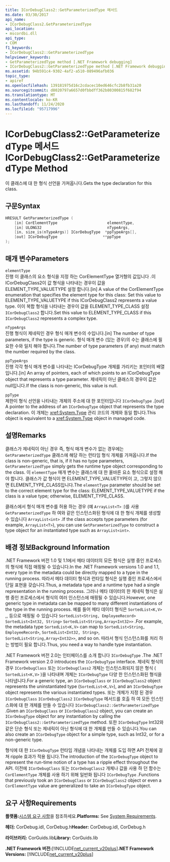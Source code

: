 ```yaml
---
title: ICorDebugClass2::GetParameterizedType 메서드
ms.date: 03/30/2017
api_name:
- ICorDebugClass2.GetParameterizedType
api_location:
- mscordbi.dll
api_type:
- COM
f1_keywords:
- ICorDebugClass2::GetParameterizedType
helpviewer_keywords:
- GetParameterizedType method [.NET Framework debugging]
- ICorDebugClass2::GetParameterizedType method [.NET Framework debugging]
ms.assetid: 94b591c4-9302-4af2-a510-089496afb036
topic_type:
- apiref
ms.openlocfilehash: 139181975d16c2cdacec10ed646cfc2b8fb31a20
ms.sourcegitcommit: d8020797a6657d0fbbdff362b80300815f682f94
ms.translationtype: MT
ms.contentlocale: ko-KR
ms.lasthandoff: 11/24/2020
ms.locfileid: "95717996"
---
```

# <a name="icordebugclass2getparameterizedtype-method"></a><span data-ttu-id="f699d-102">ICorDebugClass2::GetParameterizedType 메서드</span><span class="sxs-lookup"><span data-stu-id="f699d-102">ICorDebugClass2::GetParameterizedType Method</span></span>

<span data-ttu-id="f699d-103">이 클래스에 대 한 형식 선언을 가져옵니다.</span><span class="sxs-lookup"><span data-stu-id="f699d-103">Gets the type declaration for this class.</span></span>  
  
## <a name="syntax"></a><span data-ttu-id="f699d-104">구문</span><span class="sxs-lookup"><span data-stu-id="f699d-104">Syntax</span></span>  
  
```cpp  
HRESULT GetParameterizedType (  
    [in] CorElementType                      elementType,  
    [in] ULONG32                             nTypeArgs,  
    [in, size_is(nTypeArgs)] ICorDebugType  *ppTypeArgs[],  
    [out] ICorDebugType                    **ppType  
);  
```  
  
## <a name="parameters"></a><span data-ttu-id="f699d-105">매개 변수</span><span class="sxs-lookup"><span data-stu-id="f699d-105">Parameters</span></span>  

 `elementType`  
 <span data-ttu-id="f699d-106">진행 이 클래스의 요소 형식을 지정 하는 CorElementType 열거형의 값입니다 .이 ICorDebugClass2이 값 형식을 나타내는 경우이 값을 ELEMENT_TYPE_VALUETYPE 설정 합니다.</span><span class="sxs-lookup"><span data-stu-id="f699d-106">[in] A value of the CorElementType enumeration that specifies the element type for this class: Set this value to ELEMENT_TYPE_VALUETYPE if this ICorDebugClass2 represents a value type.</span></span> <span data-ttu-id="f699d-107">이이 복합 형식을 나타내는 경우이 값을 ELEMENT_TYPE_CLASS 설정 `ICorDebugClass2` 합니다.</span><span class="sxs-lookup"><span data-stu-id="f699d-107">Set this value to ELEMENT_TYPE_CLASS if this `ICorDebugClass2` represents a complex type.</span></span>  
  
 `nTypeArgs`  
 <span data-ttu-id="f699d-108">진행 형식이 제네릭인 경우 형식 매개 변수의 수입니다.</span><span class="sxs-lookup"><span data-stu-id="f699d-108">[in] The number of type parameters, if the type is generic.</span></span> <span data-ttu-id="f699d-109">형식 매개 변수 (있는 경우)의 수는 클래스에 필요한 수와 일치 해야 합니다.</span><span class="sxs-lookup"><span data-stu-id="f699d-109">The number of type parameters (if any) must match the number required by the class.</span></span>  
  
 `ppTypeArgs`  
 <span data-ttu-id="f699d-110">진행 각각 형식 매개 변수를 나타내는 ICorDebugType 개체를 가리키는 포인터의 배열입니다.</span><span class="sxs-lookup"><span data-stu-id="f699d-110">[in] An array of pointers, each of which points to an ICorDebugType object that represents a type parameter.</span></span> <span data-ttu-id="f699d-111">제네릭이 아닌 클래스의 경우이 값은 null입니다.</span><span class="sxs-lookup"><span data-stu-id="f699d-111">If the class is non-generic, this value is null.</span></span>  
  
 `ppType`  
 <span data-ttu-id="f699d-112">제한이 형식 선언을 나타내는 개체의 주소에 대 한 포인터입니다 `ICorDebugType` .</span><span class="sxs-lookup"><span data-stu-id="f699d-112">[out] A pointer to the address of an `ICorDebugType` object that represents the type declaration.</span></span> <span data-ttu-id="f699d-113">이 개체는 <xref:System.Type> 관리 코드의 개체와 동일 합니다.</span><span class="sxs-lookup"><span data-stu-id="f699d-113">This object is equivalent to a <xref:System.Type> object in managed code.</span></span>  
  
## <a name="remarks"></a><span data-ttu-id="f699d-114">설명</span><span class="sxs-lookup"><span data-stu-id="f699d-114">Remarks</span></span>  

 <span data-ttu-id="f699d-115">클래스가 제네릭이 아닌 경우 즉, 형식 매개 변수가 없는 경우에는 `GetParameterizedType` 클래스에 해당 하는 런타임 형식 개체를 가져옵니다.</span><span class="sxs-lookup"><span data-stu-id="f699d-115">If the class is non-generic, that is, if it has no type parameters, `GetParameterizedType` simply gets the runtime type object corresponding to the class.</span></span> <span data-ttu-id="f699d-116">이 `elementType` 매개 변수는 클래스에 대 한 올바른 요소 형식으로 설정 해야 합니다. 클래스가 값 형식이 면 ELEMENT_TYPE_VALUETYPE이 고, 그렇지 않으면 ELEMENT_TYPE_CLASS입니다.</span><span class="sxs-lookup"><span data-stu-id="f699d-116">The `elementType` parameter should be set to the correct element type for the class: ELEMENT_TYPE_VALUETYPE if the class is a value type; otherwise, ELEMENT_TYPE_CLASS.</span></span>  
  
 <span data-ttu-id="f699d-117">클래스에서 형식 매개 변수를 허용 하는 경우 (예 `ArrayList<T>` :)를 사용 `GetParameterizedType` 하 여와 같은 인스턴스화된 형식에 대 한 형식 개체를 생성할 수 있습니다 `ArrayList<int>` .</span><span class="sxs-lookup"><span data-stu-id="f699d-117">If the class accepts type parameters (for example, `ArrayList<T>`), you can use `GetParameterizedType` to construct a type object for an instantiated type such as `ArrayList<int>`.</span></span>  
  
## <a name="background-information"></a><span data-ttu-id="f699d-118">배경 정보</span><span class="sxs-lookup"><span data-stu-id="f699d-118">Background Information</span></span>  

 <span data-ttu-id="f699d-119">.NET Framework 버전 1.0 및 1.1에서 메타 데이터의 모든 형식은 실행 중인 프로세스의 형식에 직접 매핑될 수 있습니다.</span><span class="sxs-lookup"><span data-stu-id="f699d-119">In the .NET Framework versions 1.0 and 1.1, every type in the metadata could be directly mapped to a type in the running process.</span></span> <span data-ttu-id="f699d-120">따라서 메타 데이터 형식과 런타임 형식은 실행 중인 프로세스에서 단일 표현을 갖습니다.</span><span class="sxs-lookup"><span data-stu-id="f699d-120">Thus, a metadata type and a runtime type had a single representation in the running process.</span></span> <span data-ttu-id="f699d-121">그러나 메타 데이터의 한 제네릭 형식은 실행 중인 프로세스에서 형식의 여러 인스턴스에 매핑될 수 있습니다.</span><span class="sxs-lookup"><span data-stu-id="f699d-121">However, one generic type in metadata can be mapped to many different instantiations of the type in the running process.</span></span> <span data-ttu-id="f699d-122">예를 들어 메타 데이터 형식은 `SortedList<K,V>` ,, 등으로 매핑될 수 있습니다 `SortedList<String, EmployeeRecord>` `SortedList<Int32, String>` `SortedList<String,Array<Int32>>` .</span><span class="sxs-lookup"><span data-stu-id="f699d-122">For example, the metadata type `SortedList<K,V>` can map to `SortedList<String, EmployeeRecord>`, `SortedList<Int32, String>`, `SortedList<String,Array<Int32>>`, and so on.</span></span> <span data-ttu-id="f699d-123">따라서 형식 인스턴스화를 처리 하는 방법이 필요 합니다.</span><span class="sxs-lookup"><span data-stu-id="f699d-123">Thus, you need a way to handle type instantiation.</span></span>  
  
 <span data-ttu-id="f699d-124">.NET Framework 버전 2.0는 인터페이스를 소개 합니다 `ICorDebugType` .</span><span class="sxs-lookup"><span data-stu-id="f699d-124">The .NET Framework version 2.0 introduces the `ICorDebugType` interface.</span></span> <span data-ttu-id="f699d-125">제네릭 형식의 경우 `ICorDebugClass` 또는 `ICorDebugClass2` 개체는 인스턴스화되지 않은 형식 ( `SortedList<K,V>` )을 나타내며 개체는 `ICorDebugType` 다양 한 인스턴스화된 형식을 나타냅니다.</span><span class="sxs-lookup"><span data-stu-id="f699d-125">For a generic type, an `ICorDebugClass` or `ICorDebugClass2` object represents the uninstantiated type (`SortedList<K,V>`), and an `ICorDebugType` object represents the various instantiated types.</span></span> <span data-ttu-id="f699d-126">또는 개체가 지정 된 경우 `ICorDebugClass` `ICorDebugClass2` `ICorDebugType` 메서드를 호출 하 여 모든 인스턴스화에 대 한 개체를 만들 수 있습니다 `ICorDebugClass2::GetParameterizedType` .</span><span class="sxs-lookup"><span data-stu-id="f699d-126">Given an `ICorDebugClass` or `ICorDebugClass2` object, you can create an `ICorDebugType` object for any instantiation by calling the `ICorDebugClass2::GetParameterizedType` method.</span></span> <span data-ttu-id="f699d-127">또한 `ICorDebugType` Int32와 같은 단순 형식 또는 제네릭이 아닌 형식에 대 한 개체를 만들 수 있습니다.</span><span class="sxs-lookup"><span data-stu-id="f699d-127">You can also create an `ICorDebugType` object for a simple type, such as Int32, or for a non-generic type.</span></span>  
  
 <span data-ttu-id="f699d-128">형식에 대 한 `ICorDebugType` 런타임 개념을 나타내는 개체를 도입 하면 API 전체에 걸쳐 ripple 효과가 적용 됩니다.</span><span class="sxs-lookup"><span data-stu-id="f699d-128">The introduction of the `ICorDebugType` object to represent the run-time notion of a type has a ripple effect throughout the API.</span></span> <span data-ttu-id="f699d-129">이전에 `ICorDebugClass` 또는 `ICorDebugClass2` 개체나 값을 사용 하 던 함수는 `CorElementType` 개체를 사용 하기 위해 일반화 됩니다 `ICorDebugType` .</span><span class="sxs-lookup"><span data-stu-id="f699d-129">Functions that previously took an `ICorDebugClass` or `ICorDebugClass2` object or even a `CorElementType` value are generalized to take an `ICorDebugType` object.</span></span>  
  
## <a name="requirements"></a><span data-ttu-id="f699d-130">요구 사항</span><span class="sxs-lookup"><span data-stu-id="f699d-130">Requirements</span></span>  

 <span data-ttu-id="f699d-131">**플랫폼:**[시스템 요구 사항](../../get-started/system-requirements.md)을 참조하세요.</span><span class="sxs-lookup"><span data-stu-id="f699d-131">**Platforms:** See [System Requirements](../../get-started/system-requirements.md).</span></span>  
  
 <span data-ttu-id="f699d-132">**헤더:** CorDebug.idl, CorDebug.h</span><span class="sxs-lookup"><span data-stu-id="f699d-132">**Header:** CorDebug.idl, CorDebug.h</span></span>  
  
 <span data-ttu-id="f699d-133">**라이브러리:** CorGuids.lib</span><span class="sxs-lookup"><span data-stu-id="f699d-133">**Library:** CorGuids.lib</span></span>  
  
 <span data-ttu-id="f699d-134">**.NET Framework 버전:**[!INCLUDE[net_current_v20plus](../../../../includes/net-current-v20plus-md.md)]</span><span class="sxs-lookup"><span data-stu-id="f699d-134">**.NET Framework Versions:** [!INCLUDE[net_current_v20plus](../../../../includes/net-current-v20plus-md.md)]</span></span>

